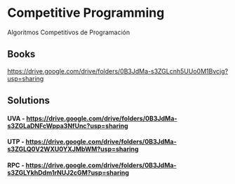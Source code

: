 # Competitive Programming
Algoritmos Competitivos de Programación


## Books
https://drive.google.com/drive/folders/0B3JdMa-s3ZGLcnh5UUo0M1Bvcjg?usp=sharing

## Solutions
#### UVA - https://drive.google.com/drive/folders/0B3JdMa-s3ZGLaDNFcWppa3NfUnc?usp=sharing
#### UTP - https://drive.google.com/drive/folders/0B3JdMa-s3ZGLQ0V2WXU0YXJMbWM?usp=sharing
#### RPC - https://drive.google.com/drive/folders/0B3JdMa-s3ZGLYkhDdm1rNUJ2cGM?usp=sharing
